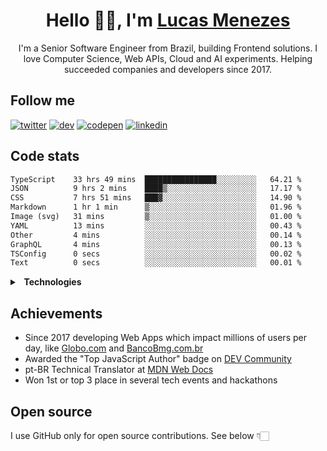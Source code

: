 <h1 align="center">Hello 👋🏻, I'm <a href="https://lucasm.dev">Lucas Menezes</a></h1>
<p align="center">I'm a Senior Software Engineer from  Brazil, building Frontend solutions. I love Computer Science, Web APIs, Cloud and AI experiments. Helping succeeded companies and developers since 2017.</p>

## Follow me
[![twitter](https://skillicons.dev/icons?i=twitter)](https://twitter.com/lucasmezs/)
[![dev](https://skillicons.dev/icons?i=devto)](https://dev.to/lucasm/)
[![codepen](https://skillicons.dev/icons?i=codepen)](https://codepen.io/lucasm/)
[![linkedin](https://skillicons.dev/icons?i=linkedin)](https://linkedin.com/in/lucasmezs/)

## Code stats

<!--START_SECTION:waka-->

```txt
TypeScript    33 hrs 49 mins  ████████████████░░░░░░░░░   64.21 %
JSON          9 hrs 2 mins    ████▒░░░░░░░░░░░░░░░░░░░░   17.17 %
CSS           7 hrs 51 mins   ███▓░░░░░░░░░░░░░░░░░░░░░   14.90 %
Markdown      1 hr 1 min      ▒░░░░░░░░░░░░░░░░░░░░░░░░   01.96 %
Image (svg)   31 mins         ▒░░░░░░░░░░░░░░░░░░░░░░░░   01.00 %
YAML          13 mins         ░░░░░░░░░░░░░░░░░░░░░░░░░   00.43 %
Other         4 mins          ░░░░░░░░░░░░░░░░░░░░░░░░░   00.14 %
GraphQL       4 mins          ░░░░░░░░░░░░░░░░░░░░░░░░░   00.13 %
TSConfig      0 secs          ░░░░░░░░░░░░░░░░░░░░░░░░░   00.02 %
Text          0 secs          ░░░░░░░░░░░░░░░░░░░░░░░░░   00.01 %
```

<!--END_SECTION:waka-->

<details>
<summary><strong>&nbsp;&nbsp;Technologies</strong></summary>
</br>

[![vscode](https://skillicons.dev/icons?i=vscode)](https://code.visualstudio.com/)
[![typescript](https://skillicons.dev/icons?i=typescript)](https://typescriptlang.org/)
[![react](https://skillicons.dev/icons?i=react)](https://react.dev)
[![nextjs](https://skillicons.dev/icons?i=nextjs)](https://nextjs.org/)
[![css](https://skillicons.dev/icons?i=css)](https://developer.mozilla.org/docs/Web/CSS)
[![webpack](https://skillicons.dev/icons?i=webpack)](https://webpack.js.org/)
[![sass](https://skillicons.dev/icons?i=sass)](https://sass-lang.com/)
[![html](https://skillicons.dev/icons?i=html)](https://developer.mozilla.org/docs/Web/HTML)
[![javascript](https://skillicons.dev/icons?i=javascript)](https://developer.mozilla.org/docs/Web/JavaScript)
[![nodejs](https://skillicons.dev/icons?i=nodejs)](https://nodejs.org)
[![graphql](https://skillicons.dev/icons?i=graphql)](https://graphql.org/)
[![docker](https://skillicons.dev/icons?i=docker)](https://docker.com/)
[![git](https://skillicons.dev/icons?i=git)](https://git-scm.com/)
[![jest](https://skillicons.dev/icons?i=jest)](https://jestjs.io/)
[![vue](https://skillicons.dev/icons?i=vue)](https://vuejs.org/)
[![angular](https://skillicons.dev/icons?i=angular)](https://angular.io/)
[![java](https://skillicons.dev/icons?i=java)](https://java.com/)
[![c](https://skillicons.dev/icons?i=c)](https://w3schools.com/c/)
[![wordpress](https://skillicons.dev/icons?i=wordpress)](https://wordpress.org/)
[![postgresql](https://skillicons.dev/icons?i=postgresql)](https://postgresql.org/)
[![cloudflare](https://skillicons.dev/icons?i=cloudflare)](https://cloudflare.com/)
[![aws](https://skillicons.dev/icons?i=aws)](https://aws.amazon.com/)
[![azure](https://skillicons.dev/icons?i=azure)](https://azure.microsoft.com/)
[![gcp](https://skillicons.dev/icons?i=gcp)](https://cloud.google.com/)
[![nginx](https://skillicons.dev/icons?i=nginx)](https://nginx.com/)
[![styledcomponents](https://skillicons.dev/icons?i=styledcomponents)](https://styled-components.com/)
[![svg](https://skillicons.dev/icons?i=svg)](https://developer.mozilla.org/docs/Web/SVG)
[![vim](https://skillicons.dev/icons?i=vim)](https://neovim.io/)
[![linux](https://skillicons.dev/icons?i=linux)](https://distrochooser.de/)
[![apple](https://skillicons.dev/icons?i=apple)](https://apple.com/macos)
[![grafana](https://skillicons.dev/icons?i=grafana)](https://grafana.com/)


</details>

## Achievements
- Since 2017 developing Web Apps which impact millions of users per day, like [Globo.com](https://www.globo.com/?utm_source=lucasm.dev) and [BancoBmg.com.br](https://www.bancobmg.com.br/?utm_source=lucasm.dev)
- Awarded the "Top JavaScript Author" badge on [DEV Community](https://dev.to/lucasm/)
- pt-BR Technical Translator at [MDN Web Docs](https://github.com/mdn/)
- Won 1st or top 3 place in several tech events and hackathons

## Open source
I use GitHub only for open source contributions. See below 👇🏻
